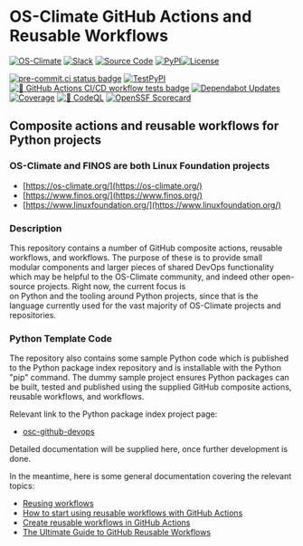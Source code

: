 # OS-Climate GitHub Actions and Reusable Workflows

<!-- prettier-ignore-start -->
<!-- markdownlint-disable-next-line MD013 -->
[![OS-Climate](https://img.shields.io/badge/OS-Climate-blue)](https://os-climate.org/) [![Slack](https://img.shields.io/badge/slack-osclimate-blue.svg?logo=slack)](https://os-climate.slack.com) [![Source Code](https://img.shields.io/badge/GitHub-100000?logo=github&logoColor=white&color=blue)](https://github.com/os-climate/osc-github-devops) [![PyPI](https://img.shields.io/pypi/v/osc-github-devops?logo=python&logoColor=white&color=blue)](https://pypi.org/project/osc-github-devops)[![License](https://img.shields.io/badge/License-Apache_2.0-blue.svg)](https://opensource.org/licenses/Apache-2.0)

<!-- markdownlint-disable-next-line MD013 -->
 [![pre-commit.ci status badge]][pre-commit.ci results page] [![TestPyPI](https://img.shields.io/pypi/v/osc-github-devops?logo=python&label=TestPyPi&logoColor=white&color=32C955&pypiBaseUrl=https://test.pypi.org)](https://test.pypi.org/project/osc-github-devops) [![🧪 GitHub Actions CI/CD workflow tests badge]][GHA workflow runs list] [![Dependabot Updates](https://github.com/os-climate/osc-github-devops/actions/workflows/dependabot/dependabot-updates/badge.svg?logocolor=white)](https://github.com/os-climate/osc-github-devops/actions/workflows/dependabot/dependabot-updates) [![Coverage](https://coverage-badge.samuelcolvin.workers.dev/os-climate/osc-github-devops.svg)](https://coverage-badge.samuelcolvin.workers.dev/redirect/os-climate/osc-github-devops) [![🔐 CodeQL](https://github.com/os-climate/osc-github-devops/actions/workflows/codeql.yml/badge.svg)](https://github.com/os-climate/osc-github-devops/actions/workflows/codeql.yml) [![OpenSSF Scorecard](https://api.scorecard.dev/projects/github.com/os-climae/osc-github-devops/badge)](https://scorecard.dev/viewer/?uri=github.com/os-climate/osc-github-devops)
<!-- prettier-ignore-end -->

## Composite actions and reusable workflows for Python projects

### OS-Climate and FINOS are both Linux Foundation projects

- [https://os-climate.org/](https://os-climate.org/)
- [https://www.finos.org/](https://www.finos.org/)
- [https://www.linuxfoundation.org/](https://www.linuxfoundation.org/)

### Description

This repository contains a number of GitHub composite actions, reusable workflows,
and workflows. The purpose of these is to provide small modular components and
larger pieces of shared DevOps functionality which may be helpful to the OS-Climate
community, and indeed other open-source projects. Right now, the current focus is\
on Python and the tooling around Python projects, since that is the language
currently used for the vast majority of OS-Climate projects and repositories.

### Python Template Code

The repository also contains some sample Python code which is published to the Python
package index repository and is installable with the Python "pip" command. The
dummy sample project ensures Python packages can be built, tested and published
using the supplied GitHub composite actions, reusable workflows, and workflows.

Relevant link to the Python package index project page:

- [osc-github-devops](https://pypi.org/project/osc-github-devops)

Detailed documentation will be supplied here, once further development is done.

In the meantime, here is some general documentation covering the relevant topics:

- [Reusing workflows](https://docs.github.com/en/actions/using-workflows/reusing-workflows)
- [How to start using reusable workflows with GitHub Actions](https://github.blog/2022-02-10-using-reusable-workflows-github-actions/)
- [Create reusable workflows in GitHub Actions](https://resources.github.com/learn/pathways/automation/intermediate/create-reusable-workflows-in-github-actions/)
- [The Ultimate Guide to GitHub Reusable Workflows](https://www.dhiwise.com/post/the-ultimate-guide-to-github-reusable-workflows-maximize-efficiency-and-collaboration)

<!--
[comment]: # SPDX-License-Identifier: Apache-2.0
[comment]: # SPDX-FileCopyrightText: 2024 The Linux Foundation <https://linuxfoundation.org>
-->

<!--
[comment]: # Section below is sourced by the badges displayed under the project heading
-->

[🧪 GitHub Actions CI/CD workflow tests badge]: https://github.com/os-climate/osc-github-devops/actions/workflows/repository.yaml/badge.svg?branch=main&event=push
[GHA workflow runs list]: https://github.com/os-climate/osc-github-devops/actions/workflows/repository.yaml?query=branch%3Amain
[pre-commit.ci results page]: https://results.pre-commit.ci/latest/github/os-climate/osc-github-devops/main
[pre-commit.ci status badge]: https://results.pre-commit.ci/badge/github/os-climate/osc-github-devops/main.svg

